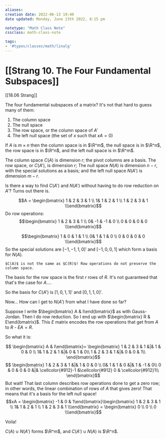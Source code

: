 ```yaml
---
aliases:
creation date: 2022-06-13 19:40
date updated: Monday, June 13th 2022, 8:15 pm

notetype: "Math Class Note"
cssclass: math-class-note

tags: 
- '#types/classes/math/linalg'
---
```


# [[Strang 10. The Four Fundamental Subspaces]]
[[18.06 Strang]]

The four fundamental subspaces of a matrix? It's not that hard to guess many of them:

1) The column space
2) The null space
3) The row space, or the column space of $A'$
4) The left null space (the set of $x$ such that $xA = 0$)

If $A$ is $m \times n$ then the column space is in $\R^m$, the null space is in $\R^n$, the row space is in $\R^n$, and the left null space is in $\R^m$. 

The column space $C(A)$ is dimension $r$; the pivot columns are a basis.
The row space, or $C(A')$, is dimension $r$;
The null space $N(A)$ is dimension $n - r$, with the special solutions as a basis;
and the left null space $N(A')$ is dimension $m - r$. 

Is there a way to find $C(A')$ and $N(A')$ without having to do row reduction on $A'$? Turns out there is.

$$A = \begin{bmatrix} 1 & 2 & 3 & 1 \\ 1& 1 & 2 & 1 \\ 1 & 2 & 3 & 1 \\\end{bmatrix}$$
Do row operations:
$$\begin{bmatrix} 1 & 2 & 3 & 1 \\ 0& -1 & -1 & 0 \\ 0 & 0 & 0 & 0 \\\end{bmatrix}$$

$$\begin{bmatrix} 1 & 0 & 1 & 1 \\ 0& 1 & 1 & 0 \\ 0 & 0 & 0 & 0 \\\end{bmatrix}$$
So the special solutions are $[-1, -1, 1, 0]'$ and $[-1,0,0,1$] which form a basis for $N(A)$. 

```ad-warning
$C(A)$ is not the same as $C(R)$! Row operations do not preserve the column space.
```

The basis for the row space is the first $r$ rows of $R$. It's not guaranteed that that's the case for $A$.... 

So the basis for $C(A')$ is $[1,0,1,1]'$ and $[0,1,1,0]'$. 


Now... How can I get to $N(A')$ from what I have done so far? 

Suppose I write $\begin{bmatrix} A & I\end{bmatrix}$ as with Gauss-Jordan. Then I do row reduction. So I end up with $\begin{bmatrix} R & E\end{bmatrix}$. This $E$ matrix encodes the row operations that get from $A$ to $R$ - $EA = R$. 

So what it is: 

$$ \begin{bmatrix} A & I\end{bmatrix}= \begin{bmatrix} 1 & 2 & 3 & 1 &|& 1 & 0 & 0 \\ 1& 1 & 2 & 1 &|& 0 & 1 & 0\\ 1 & 2 & 3 & 1 &|& 0 & 0 & 1\\ \end{bmatrix}$$
$$ \begin{bmatrix} 1 & 2 & 3 & 1 &|& 1 & 0 & 0 \\ 0& 1 & 1 & 0 &|& 1 & -1 & 0\\ 0 & 0 & 0 & 0 &|& \cellcolor{#912}-1 &\cellcolor{#912} 0 & \cellcolor{#912}1\\ \end{bmatrix}$$
But wait! That last column describes row operations done to get a zero row; in other words, the linear combination of rows of $A$ that gives zero!
That means that it's a basis for the left null space! 
$$xA = \begin{bmatrix} -1 & 0 & 1\end{bmatrix}\begin{bmatrix} 1 & 2 & 3 & 1 \\ 1& 1 & 2 & 1 \\ 1 & 2 & 3 & 1 \\\end{bmatrix} = \begin{bmatrix} 0 \\ 0 \\ 0 \\\end{bmatrix}$$

Voila!



$C(A) \cup N(A')$ forms $\R^m$, and $C(A') \cup N(A)$ is $\R^n$. 
